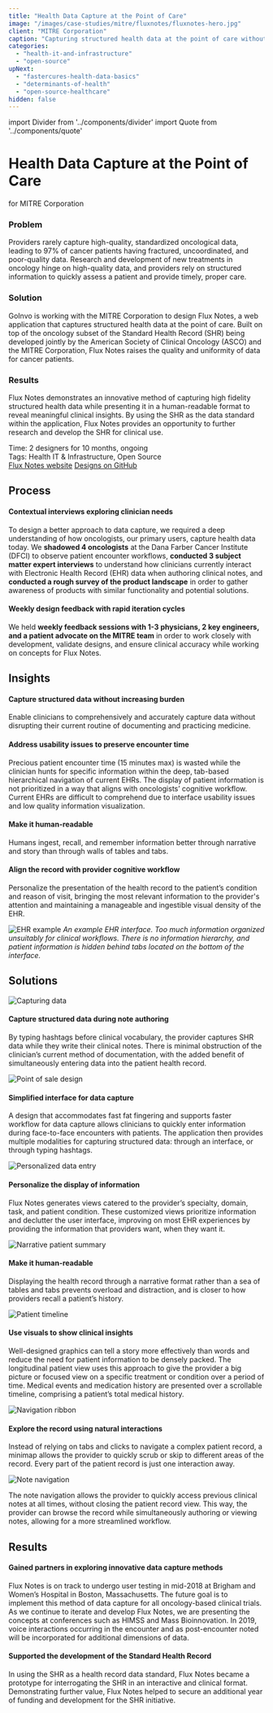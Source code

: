 ```yaml
---
title: "Health Data Capture at the Point of Care"
image: "/images/case-studies/mitre/fluxnotes/fluxnotes-hero.jpg"
client: "MITRE Corporation"
caption: "Capturing structured health data at the point of care without increasing clinician burden."
categories:
  - "health-it-and-infrastructure"
  - "open-source"
upNext:
  - "fastercures-health-data-basics"
  - "determinants-of-health"
  - "open-source-healthcare"
hidden: false
---
```


import Divider from '../components/divider'
import Quote from '../components/quote'

# Health Data Capture at the Point of Care
for MITRE Corporation

### Problem

Providers rarely capture high-quality, standardized oncological data, leading to 97% of cancer patients having fractured, uncoordinated, and poor-quality data. Research and development of new treatments in oncology hinge on high-quality data, and providers rely on structured information to quickly assess a patient and provide timely, proper care.

### Solution

GoInvo is working with the MITRE Corporation to design Flux Notes, a web application that captures structured health data at the point of care. Built on top of the oncology subset of the Standard Health Record (SHR) being developed jointly by the American Society of Clinical Oncology (ASCO) and the MITRE Corporation, Flux Notes raises the quality and uniformity of data for cancer patients.

### Results

Flux Notes demonstrates an innovative method of capturing high fidelity structured health data while presenting it in a human-readable format to reveal meaningful clinical insights. By using the SHR as the data standard within the application, Flux Notes provides an opportunity to further research and develop the SHR for clinical use.

<span class="text--uppercase text--gray text--bold text--spacing">Time:</span> 2 designers for 10 months, ongoing
<br /><span class="text--uppercase text--gray text--bold text--spacing">Tags:</span> Health IT & Infrastructure, Open Source
<br />
<a href="https://fluxnotes.org/ " target="blank" rel="noopener noreferrer" class="button button--primary button--lg margin-top--double margin-bottom--half margin-right--only-lg">Flux Notes website</a>
<a href="https://github.com/FluxNotes/flux" target="blank" rel="noopener noreferrer" class="button button--primary button--lg margin-top--double margin-bottom--half">Designs on GitHub</a>

<Divider />

## Process

#### Contextual interviews exploring clinician needs

To design a better approach to data capture, we required a deep understanding of how oncologists, our primary users, capture health data today. We **shadowed 4 oncologists** at the Dana Farber Cancer Institute (DFCI) to observe patient encounter workflows, **conducted 3 subject matter expert interviews** to understand how clinicians currently interact with Electronic Health Record (EHR) data when authoring clinical notes, and **conducted a rough survey of the product landscape** in order to gather awareness of products with similar functionality and potential solutions.

#### Weekly design feedback with rapid iteration cycles

We held **weekly feedback sessions with 1-3 physicians, 2 key engineers, and a patient advocate on the MITRE team** in order to work closely with development, validate designs, and ensure clinical accuracy while working on concepts for Flux Notes.

<Divider />

## Insights

#### Capture structured data without increasing burden

Enable clinicians to comprehensively and accurately capture data without disrupting their current routine of documenting and practicing medicine.

#### Address usability issues to preserve encounter time

Precious patient encounter time (15 minutes max) is wasted while the clinician hunts for specific information within the deep, tab-based hierarchical navigation of current EHRs. The display of patient information is not prioritized in a way that aligns with oncologists’ cognitive workflow. Current EHRs are difficult to comprehend due to interface usability issues and low quality information visualization.

#### Make it human-readable

Humans ingest, recall, and remember information better through narrative and story than through walls of tables and tabs.

#### Align the record with provider cognitive workflow

Personalize the presentation of the health record to the patient’s condition and reason of visit, bringing the most relevant information to the provider's attention and maintaining a manageable and ingestible visual density of the EHR.

![EHR example](/images/case-studies/mitre/fluxnotes/fluxnotes-ehr-example2.jpg)
*An example EHR interface. Too much information organized unsuitably for clinical workflows. There is no information hierarchy, and patient information is hidden behind tabs located on the bottom of the interface.*

<Divider />

## Solutions

![Capturing data](/images/case-studies/mitre/fluxnotes/fluxnotes-structured-data-capture.jpg)

#### Capture structured data during note authoring

By typing hashtags before clinical vocabulary, the provider captures SHR data while they write their clinical notes. There is minimal obstruction of the clinician’s current method of documentation, with the added benefit of simultaneously entering data into the patient health record.

![Point of sale design](/images/case-studies/mitre/fluxnotes/fluxnotes-interface.jpg)

#### Simplified interface for data capture

A design that accommodates fast fat fingering and supports faster workflow for data capture allows clinicians to quickly enter information during face-to-face encounters with patients. The application then provides multiple modalities for capturing structured data: through an interface, or through typing hashtags.

![Personalized data entry](/images/case-studies/mitre/fluxnotes/fluxnotes-personalize.jpg)

#### Personalize the display of information

Flux Notes generates views catered to the provider’s specialty, domain, task, and patient condition. These customized views prioritize information and declutter the user interface, improving on most EHR experiences by providing the information that providers want, when they want it.

![Narrative patient summary](/images/case-studies/mitre/fluxnotes/fluxnotes-narrative-format.jpg)

#### Make it human-readable

Displaying the health record through a narrative format rather than a sea of tables and tabs prevents overload and distraction, and is closer to how providers recall a patient’s history.

![Patient timeline](/images/case-studies/mitre/fluxnotes/fluxnotes-timeline.jpg)

#### Use visuals to show clinical insights

Well-designed graphics can tell a story more effectively than words and reduce the need for patient information to be densely packed. The longitudinal patient view uses this approach to give the provider a big picture or focused view on a specific treatment or condition over a period of time. Medical events and medication history are presented over a scrollable timeline, comprising a patient’s total medical history.

![Navigation ribbon](/images/case-studies/mitre/fluxnotes/fluxnotes-nav.jpg)

#### Explore the record using natural interactions

Instead of relying on tabs and clicks to navigate a complex patient record, a minimap allows the provider to quickly scrub or skip to different areas of the record. Every part of the patient record is just one interaction away.

![Note navigation](/images/case-studies/mitre/fluxnotes/fluxnotes-notes.jpg)

The note navigation allows the provider to quickly access previous clinical notes at all times, without closing the patient record view. This way, the provider can browse the record while simultaneously authoring or viewing notes, allowing for a more streamlined workflow.

## Results

#### Gained partners in exploring innovative data capture methods

Flux Notes is on track to undergo user testing in mid-2018 at Brigham and Women’s Hospital in Boston, Massachusetts. The future goal is to implement this method of data capture for all oncology-based clinical trials. As we continue to iterate and develop Flux Notes, we are presenting the concepts at conferences such as HIMSS and Mass Bioinnovation. In 2019, voice interactions occurring in the encounter and as post-encounter noted will be incorporated for additional dimensions of data.

#### Supported the development of the Standard Health Record

In using the SHR as a health record data standard, Flux Notes became a prototype for interrogating the SHR in an interactive and clinical format. Demonstrating further value, Flux Notes helped to secure an additional year of funding and development for the SHR initiative.
